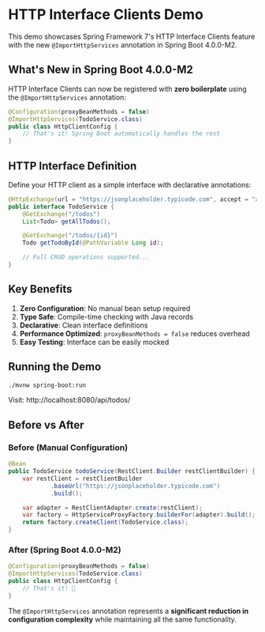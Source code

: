 # HTTP Interface Clients Demo

This demo showcases Spring Framework 7's HTTP Interface Clients feature with the new `@ImportHttpServices` annotation in Spring Boot 4.0.0-M2.

## What's New in Spring Boot 4.0.0-M2

HTTP Interface Clients can now be registered with **zero boilerplate** using the `@ImportHttpServices` annotation:

```java
@Configuration(proxyBeanMethods = false)
@ImportHttpServices(TodoService.class)
public class HttpClientConfig {
    // That's it! Spring Boot automatically handles the rest
}
```

## HTTP Interface Definition

Define your HTTP client as a simple interface with declarative annotations:

```java
@HttpExchange(url = "https://jsonplaceholder.typicode.com", accept = "application/json")
public interface TodoService {
    @GetExchange("/todos")
    List<Todo> getAllTodos();

    @GetExchange("/todos/{id}")
    Todo getTodoById(@PathVariable Long id);

    // Full CRUD operations supported...
}
```

## Key Benefits

1. **Zero Configuration**: No manual bean setup required
2. **Type Safe**: Compile-time checking with Java records
3. **Declarative**: Clean interface definitions
4. **Performance Optimized**: `proxyBeanMethods = false` reduces overhead
5. **Easy Testing**: Interface can be easily mocked

## Running the Demo

```bash
./mvnw spring-boot:run
```

Visit: http://localhost:8080/api/todos/

## Before vs After

### Before (Manual Configuration)

```java
@Bean
public TodoService todoService(RestClient.Builder restClientBuilder) {
    var restClient = restClientBuilder
            .baseUrl("https://jsonplaceholder.typicode.com")
            .build();

    var adapter = RestClientAdapter.create(restClient);
    var factory = HttpServiceProxyFactory.builderFor(adapter).build();
    return factory.createClient(TodoService.class);
}
```

### After (Spring Boot 4.0.0-M2)
```java
@Configuration(proxyBeanMethods = false)
@ImportHttpServices(TodoService.class)
public class HttpClientConfig {
    // That's it! 🎉
}
```

The `@ImportHttpServices` annotation represents a **significant reduction in configuration complexity** while maintaining all the same functionality.